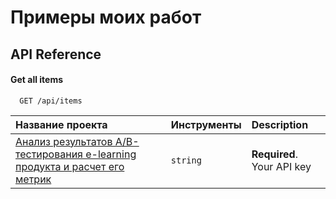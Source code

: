 
# Примеры моих работ




## API Reference

#### Get all items

```http
  GET /api/items
```

| Название проекта | Инструменты     | Description                |
| :---------| :------- | :------------------------- |
| [Анализ результатов A/B-тестирования e-learning продукта и расчет его метрик](https://github.com/alex-grigorev/my_portfolio/tree/main/ab-testing_e-learn) | `string` | **Required**. Your API key |

